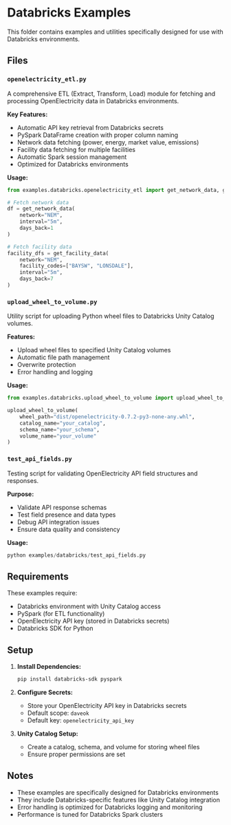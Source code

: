 # Databricks Examples

This folder contains examples and utilities specifically designed for use with Databricks environments.

## Files

### `openelectricity_etl.py`
A comprehensive ETL (Extract, Transform, Load) module for fetching and processing OpenElectricity data in Databricks environments.

**Key Features:**
- Automatic API key retrieval from Databricks secrets
- PySpark DataFrame creation with proper column naming
- Network data fetching (power, energy, market value, emissions)
- Facility data fetching for multiple facilities
- Automatic Spark session management
- Optimized for Databricks environments

**Usage:**
```python
from examples.databricks.openelectricity_etl import get_network_data, get_facility_data

# Fetch network data
df = get_network_data(
    network="NEM",
    interval="5m", 
    days_back=1
)

# Fetch facility data
facility_dfs = get_facility_data(
    network="NEM",
    facility_codes=["BAYSW", "LONSDALE"],
    interval="5m",
    days_back=7
)
```

### `upload_wheel_to_volume.py`
Utility script for uploading Python wheel files to Databricks Unity Catalog volumes.

**Features:**
- Upload wheel files to specified Unity Catalog volumes
- Automatic file path management
- Overwrite protection
- Error handling and logging

**Usage:**
```python
from examples.databricks.upload_wheel_to_volume import upload_wheel_to_volume

upload_wheel_to_volume(
    wheel_path="dist/openelectricity-0.7.2-py3-none-any.whl",
    catalog_name="your_catalog",
    schema_name="your_schema", 
    volume_name="your_volume"
)
```

### `test_api_fields.py`
Testing script for validating OpenElectricity API field structures and responses.

**Purpose:**
- Validate API response schemas
- Test field presence and data types
- Debug API integration issues
- Ensure data quality and consistency

**Usage:**
```python
python examples/databricks/test_api_fields.py
```

## Requirements

These examples require:
- Databricks environment with Unity Catalog access
- PySpark (for ETL functionality)
- OpenElectricity API key (stored in Databricks secrets)
- Databricks SDK for Python

## Setup

1. **Install Dependencies:**
   ```bash
   pip install databricks-sdk pyspark
   ```

2. **Configure Secrets:**
   - Store your OpenElectricity API key in Databricks secrets
   - Default scope: `daveok`
   - Default key: `openelectricity_api_key`

3. **Unity Catalog Setup:**
   - Create a catalog, schema, and volume for storing wheel files
   - Ensure proper permissions are set

## Notes

- These examples are specifically designed for Databricks environments
- They include Databricks-specific features like Unity Catalog integration
- Error handling is optimized for Databricks logging and monitoring
- Performance is tuned for Databricks Spark clusters